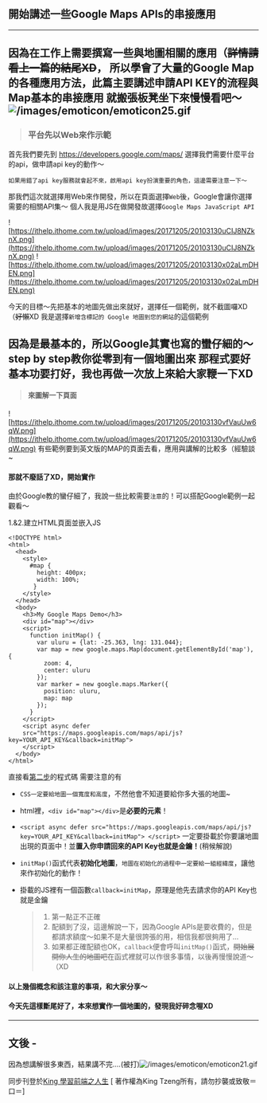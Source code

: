 ## 開始講述一些Google Maps APIs的串接應用
---

因為在工作上需要撰寫一些與地圖相關的應用（~~詳情請看上一篇的結尾XD~~，
所以學會了大量的Google Map的各種應用方法，此篇主要講述申請API KEY的流程與Map基本的串接應用
就搬張板凳坐下來慢慢看吧～![/images/emoticon/emoticon25.gif](/images/emoticon/emoticon25.gif)
---
> ### 平台先以Web來作示範

首先我們要先到 https://developers.google.com/maps/
選擇我們需要什麼平台的api，做申請api key的動作～

`如果用錯了api key服務就會起不來，啟用api key扮演重要的角色，這邊需要注意一下～`

那我們這次就選擇用Web來作開發，所以在頁面選擇`Web`後，Google會讓你選擇需要的相關API集～
個人我是用JS在做開發故選擇`Google Maps JavaScript API`

![https://ithelp.ithome.com.tw/upload/images/20171205/20103130uCIJ8NZknX.png](https://ithelp.ithome.com.tw/upload/images/20171205/20103130uCIJ8NZknX.png)
![https://ithelp.ithome.com.tw/upload/images/20171205/20103130x02aLmDHEN.png](https://ithelp.ithome.com.tw/upload/images/20171205/20103130x02aLmDHEN.png)

今天的目標～先把基本的地圖先做出來就好，選擇任一個範例，就不截圖囉XD（~~好懶~~XD
我是選擇`新增含標記的 Google 地圖到您的網站`的這個範例

因為是最基本的，所以Google其實也寫的蠻仔細的～step by step教你從零到有一個地圖出來
那程式要好基本功要打好，我也再做一次放上來給大家鞭一下XD
---

> #### 來圖解一下頁面
![https://ithelp.ithome.com.tw/upload/images/20171205/20103130vfVauUw6qW.png](https://ithelp.ithome.com.tw/upload/images/20171205/20103130vfVauUw6qW.png)
有些範例要到英文版的MAP的頁面去看，應用與講解的比較多（經驗談~

#### 那就不廢話了XD，開始實作

由於Google教的蠻仔細了，我說一些比較需要`注意`的！可以搭配Google範例一起觀看～

1.&2.建立HTML頁面並嵌入JS

```
<!DOCTYPE html>
<html>
  <head>
    <style>
      #map {
        height: 400px;
        width: 100%;
       }
    </style>
  </head>
  <body>
    <h3>My Google Maps Demo</h3>
    <div id="map"></div>
    <script>
      function initMap() {
        var uluru = {lat: -25.363, lng: 131.044};
        var map = new google.maps.Map(document.getElementById('map'), {
          zoom: 4,
          center: uluru
        });
        var marker = new google.maps.Marker({
          position: uluru,
          map: map
        });
      }
    </script>
    <script async defer
    src="https://maps.googleapis.com/maps/api/js?key=YOUR_API_KEY&callback=initMap">
    </script>
  </body>
</html>
```
直接看[第二步](https://developers.google.com/maps/documentation/javascript/adding-a-google-map)的程式碼
需要注意的有
- `CSS一定要給地圖一個寬度和高度`，不然他會不知道要給你多大張的地圖~
- html裡，`<div id="map"></div>`是**必要的元素**！
- `<script async defer
    src="https://maps.googleapis.com/maps/api/js?key=YOUR_API_KEY&callback=initMap">
    </script>`
    一定要掛載於你要讓地圖出現的頁面中！並**置入你申請回來的API Key也就是金鑰！**(稍候解說)

- `initMap()`函式代表**初始化地圖**，`地圖在初始化的過程中一定要給一組經緯度`，讓他來作初始化的動作！

- 掛載的JS裡有一個函數`callback=initMap`，原理是他先去請求你的API Key也就是金鑰
	> 1. 第一點正不正確
	> 2. 配額到了沒，這邊解說一下，因為Google APIs是要收費的，但是都請求額度～如果不是大量很誇張的用，相信我都很夠用了...
	> 3. 如果都正確配額也OK，`callback`便會呼叫`initMap()`函式，~~開始展開你人生的地圖吧~~在函式裡就可以作很多事情，以後再慢慢說道～（XD

#### 以上幾個概念和該注意的事項，和大家分享～

#### 今天先這樣斷尾好了，本來想實作一個地圖的，發現我好碎念喔XD
---

## 文後 -

因為想講解很多東西，結果講不完....(被打)![/images/emoticon/emoticon21.gif](/images/emoticon/emoticon21.gif)

同步刊登於[King 學習前端之人生](https://kingweblife.blogspot.com/)
[ 著作權為King Tzeng所有，請勿抄襲或致敬＝口＝]

